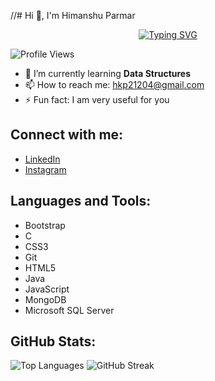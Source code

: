//# Hi 👋, I'm Himanshu Parmar
<p align="center">
<a href="https://github.com/himanshuparmar21">
    <img src="https://readme-typing-svg.demolab.com?font=Georgia&size=18&duration=2000&pause=100&multiline=true&width=500&height=80&lines=Himanshu+Parmar;B.Tech+Student+%7C+Passionate;Data+Structure+Java" alt="Typing SVG" />
</a>


![Profile Views](https://komarev.com/ghpvc/?username=himanshuparmar21&label=Profile%20views&color=0e75b6&style=flat)

- 🌱 I’m currently learning **Data Structures**
- 📫 How to reach me: [hkp21204@gmail.com](mailto:hkp21204@gmail.com)
- ⚡ Fun fact: I am very useful for you

## Connect with me:
- [LinkedIn](https://linkedin.com/in/himanshu-parmar-1901a4250)
- [Instagram](https://instagram.com/himanshu.parmar_21204)

## Languages and Tools:
- Bootstrap
- C
- CSS3
- Git
- HTML5
- Java
- JavaScript
- MongoDB
- Microsoft SQL Server

## GitHub Stats:
![Top Languages](https://github-readme-stats.vercel.app/api/top-langs/?username=himanshuparmar21&layout=compact)
![GitHub Streak](https://github-readme-streak-stats.herokuapp.com/?user=himanshuparmar21)
